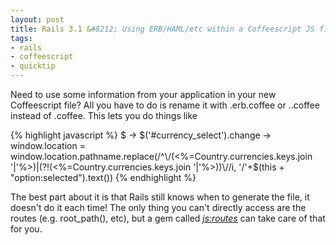 ```yaml
--- 
layout: post
title: Rails 3.1 &#8212; Using ERB/HAML/etc within a Coffeescript JS file
tags:
- rails
- coffeescript
- quicktip
---
```


Need to use some information from your application in your new Coffeescript file? All you have to do is rename it with .erb.coffee or .<builder>.coffee instead of .coffee. This lets you do things like 

{% highlight javascript %}
$ ->
	$('#currency_select').change ->
		window.location = window.location.pathname.replace(/^\/(<%=Country.currencies.keys.join '|'%>)|(?!(<%=Country.currencies.keys.join '|'%>))\//i, '/'+$(this + "option:selected").text())
{% endhighlight %}

The best part about it is that Rails still knows when to generate the file, it doesn't do it each time! The only thing you can't directly access are the routes (e.g. root_path(), etc), but a gem called [_js:routes_](https://github.com/mtrpcic/js-routes/blob/master/js.rake) can take care of that for you. 